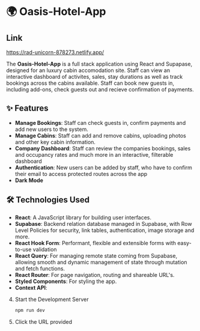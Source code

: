 # 🌍 Oasis-Hotel-App

## Link
https://rad-unicorn-878273.netlify.app/

The **Oasis-Hotel-App** is a full stack application using React and Supapase, designed for an luxury cabin accomodation site. Staff can view an interactive dashboard of activites, sales, stay durations as well as track bookings across the cabins available. Staff can book new guests in, including add-ons, check guests out and recieve confirmation of payments.

## ✨ Features

- **Manage Bookings**: Staff can check guests in, confirm payments and add new users to the system.
- **Manage Cabins**: Staff can add and remove cabins, uploading photos and other key cabin information. 
- **Company Dashboard**: Staff can review the companies bookings, sales and occupancy rates and much more in an interactive, filterable dashboard
- **Authentication**: New users can be added by staff, who have to confirm their email to access protected routes across the app
- **Dark Mode**
  
## 🛠️ Technologies Used

- **React**: A JavaScript library for building user interfaces.
- **Supabase**: Backend relation database managed in Supabase, with Row Level Policies for security, link tables, authentication, image storage and more.
- **React Hook Form**: Performant, flexible and extensible forms with easy-to-use validation
- **React Query**: For managing remote state coming from Supabase, allowing smooth and dynamic management of state through mutation and fetch functions. 
- **React Router**: For page navigation, routing and shareable URL's.
- **Styled Components**: For styling the app.
- **Context API**:

4. Start the Development Server

    ```bash
   npm run dev

5. Click the URL provided
